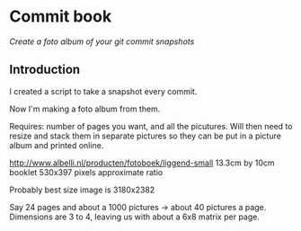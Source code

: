 Commit book
===========

_Create a foto album of your git commit snapshots_

Introduction
------------
I created a script to take a snapshot every commit.

Now I'm making a foto album from them.

Requires: number of pages you want, and all the picutures. Will then need to resize and stack them in
separate pictures so they can be put in a picture album and printed online.

http://www.albelli.nl/producten/fotoboek/liggend-small
13.3cm by 10cm booklet
530x397 pixels approximate ratio

Probably best size image is 3180x2382



Say 24 pages and about a 1000 pictures -> about 40 pictures a page. Dimensions are 3 to 4, leaving us with about a 6x8 matrix per page.
